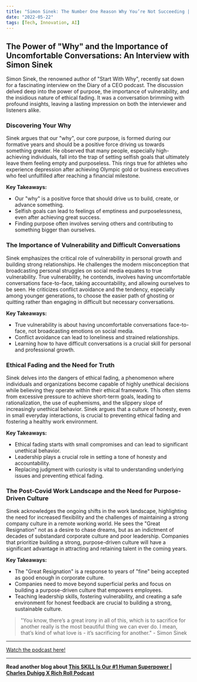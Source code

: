```yaml
---
title: "Simon Sinek: The Number One Reason Why You’re Not Succeeding | E145"
date: "2022-05-22"
tags: [Tech, Innovation, AI]
---
```


## The Power of "Why" and the Importance of Uncomfortable Conversations: An Interview with Simon Sinek

Simon Sinek, the renowned author of "Start With Why", recently sat down for a fascinating interview on the Diary of a CEO podcast. The discussion delved deep into the power of purpose, the importance of vulnerability, and the insidious nature of ethical fading. It was a conversation brimming with profound insights, leaving a lasting impression on both the interviewer and listeners alike.

### Discovering Your Why

Sinek argues that our "why", our core purpose, is formed during our formative years and should be a positive force driving us towards something greater. He observed that many people, especially high-achieving individuals, fall into the trap of setting selfish goals that ultimately leave them feeling empty and purposeless. This rings true for athletes who experience depression after achieving Olympic gold or business executives who feel unfulfilled after reaching a financial milestone.

**Key Takeaways:**

- Our "why" is a positive force that should drive us to build, create, or advance something.
- Selfish goals can lead to feelings of emptiness and purposelessness, even after achieving great success.
- Finding purpose often involves serving others and contributing to something bigger than ourselves.

### The Importance of Vulnerability and Difficult Conversations

Sinek emphasizes the critical role of vulnerability in personal growth and building strong relationships. He challenges the modern misconception that broadcasting personal struggles on social media equates to true vulnerability. True vulnerability, he contends, involves having uncomfortable conversations face-to-face, taking accountability, and allowing ourselves to be seen. He criticizes conflict avoidance and the tendency, especially among younger generations, to choose the easier path of ghosting or quitting rather than engaging in difficult but necessary conversations.

**Key Takeaways:**

- True vulnerability is about having uncomfortable conversations face-to-face, not broadcasting emotions on social media.
- Conflict avoidance can lead to loneliness and strained relationships.
- Learning how to have difficult conversations is a crucial skill for personal and professional growth.

### Ethical Fading and the Need for Truth

Sinek delves into the dangers of ethical fading, a phenomenon where individuals and organizations become capable of highly unethical decisions while believing they operate within their ethical framework. This often stems from excessive pressure to achieve short-term goals, leading to rationalization, the use of euphemisms, and the slippery slope of increasingly unethical behavior. Sinek argues that a culture of honesty, even in small everyday interactions, is crucial to preventing ethical fading and fostering a healthy work environment.

**Key Takeaways:**

- Ethical fading starts with small compromises and can lead to significant unethical behavior.
- Leadership plays a crucial role in setting a tone of honesty and accountability.
- Replacing judgment with curiosity is vital to understanding underlying issues and preventing ethical fading.

### The Post-Covid Work Landscape and the Need for Purpose-Driven Culture

Sinek acknowledges the ongoing shifts in the work landscape, highlighting the need for increased flexibility and the challenges of maintaining a strong company culture in a remote working world. He sees the "Great Resignation" not as a desire to chase dreams, but as an indictment of decades of substandard corporate culture and poor leadership. Companies that prioritize building a strong, purpose-driven culture will have a significant advantage in attracting and retaining talent in the coming years.

**Key Takeaways:**

- The "Great Resignation" is a response to years of "fine" being accepted as good enough in corporate culture.
- Companies need to move beyond superficial perks and focus on building a purpose-driven culture that empowers employees.
- Teaching leadership skills, fostering vulnerability, and creating a safe environment for honest feedback are crucial to building a strong, sustainable culture.

> "You know, there’s a great irony in all of this, which is to sacrifice for another really is the most beautiful thing we can ever do. I mean, that’s kind of what love is - it’s sacrificing for another." - Simon Sinek

---

<a href="https://youtube.com/watch?v=Q-zuTZuYeCg" target="_blank">Watch the podcast here!</a>

---

**Read another blog about [This SKILL Is Our #1 Human Superpower | Charles Duhigg X Rich Roll Podcast](./20240222-charlesduhigg-richroll)**
